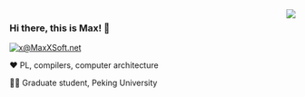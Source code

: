 <img align='right' src="https://github-readme-stats.vercel.app/api?username=MaxXSoft&hide_border=true&show_icons=true&title_color=404040&text_color=606060&bg_color=151515">

### Hi there, this is Max! 👋

[![x@MaxXSoft.net](https://img.shields.io/static/v1?label=x@MaxXSoft.net&message=%20&color=blue&logo=gmail&style=flat-square&logoColor=white)](mailto:x@MaxXSoft.net)

❤️ PL, compilers, computer architecture

👨‍🎓 Graduate student, Peking University
